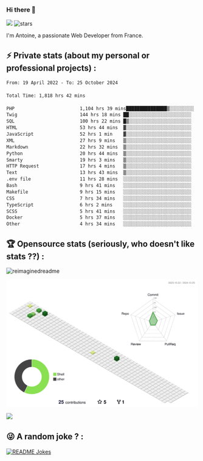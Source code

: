 ### Hi there 👋

![](https://komarev.com/ghpvc/?username=niotna)
<img src="https://img.shields.io/github/stars/niotna?label=Stars" alt="stars">

I'm Antoine, a passionate Web Developer from France.

## :zap: Private stats (about my personal or professional projects) : 

<!--START_SECTION:waka-->

```txt
From: 19 April 2022 - To: 25 October 2024

Total Time: 1,818 hrs 42 mins

PHP                        1,104 hrs 39 mins███████████████▒░░░░░░░░░   60.74 %
Twig                       144 hrs 18 mins ██░░░░░░░░░░░░░░░░░░░░░░░   07.93 %
SQL                        100 hrs 22 mins █▒░░░░░░░░░░░░░░░░░░░░░░░   05.52 %
HTML                       53 hrs 44 mins  ▓░░░░░░░░░░░░░░░░░░░░░░░░   02.96 %
JavaScript                 52 hrs 1 min    ▓░░░░░░░░░░░░░░░░░░░░░░░░   02.86 %
XML                        27 hrs 9 mins   ▒░░░░░░░░░░░░░░░░░░░░░░░░   01.49 %
Markdown                   22 hrs 32 mins  ▒░░░░░░░░░░░░░░░░░░░░░░░░   01.24 %
Python                     20 hrs 44 mins  ▒░░░░░░░░░░░░░░░░░░░░░░░░   01.14 %
Smarty                     19 hrs 3 mins   ▒░░░░░░░░░░░░░░░░░░░░░░░░   01.05 %
HTTP Request               17 hrs 4 mins   ▒░░░░░░░░░░░░░░░░░░░░░░░░   00.94 %
Text                       13 hrs 43 mins  ▒░░░░░░░░░░░░░░░░░░░░░░░░   00.75 %
.env file                  11 hrs 28 mins  ░░░░░░░░░░░░░░░░░░░░░░░░░   00.63 %
Bash                       9 hrs 41 mins   ░░░░░░░░░░░░░░░░░░░░░░░░░   00.53 %
Makefile                   9 hrs 15 mins   ░░░░░░░░░░░░░░░░░░░░░░░░░   00.51 %
CSS                        7 hrs 34 mins   ░░░░░░░░░░░░░░░░░░░░░░░░░   00.42 %
TypeScript                 6 hrs 2 mins    ░░░░░░░░░░░░░░░░░░░░░░░░░   00.33 %
SCSS                       5 hrs 41 mins   ░░░░░░░░░░░░░░░░░░░░░░░░░   00.31 %
Docker                     5 hrs 37 mins   ░░░░░░░░░░░░░░░░░░░░░░░░░   00.31 %
Other                      4 hrs 34 mins   ░░░░░░░░░░░░░░░░░░░░░░░░░   00.25 %
```

<!--END_SECTION:waka-->

## :trophy: Opensource stats (seriously, who doesn't like stats ??) : 

<!---
[![Top Langs](https://github-readme-stats.vercel.app/api/top-langs/?username=niotna)](https://github.com/anuraghazra/github-readme-stats) 
-->
<img src="https://myreadme.vercel.app/api/embed/niotna?panels=userstatistics,toprepositories,toplanguages,commitgraph" alt="reimaginedreadme" />

![](./profile-3d-contrib/profile-green-animate.svg)

<img src="https://github-profile-trophy.vercel.app/?username=niotna&theme=juicyfresh&no-bg=true" />

## :stuck_out_tongue_winking_eye: A random joke ? : 

<a href="https://readme-jokes.vercel.app"><img align="center" src="https://readme-jokes.vercel.app/api" alt="README Jokes"></a>
